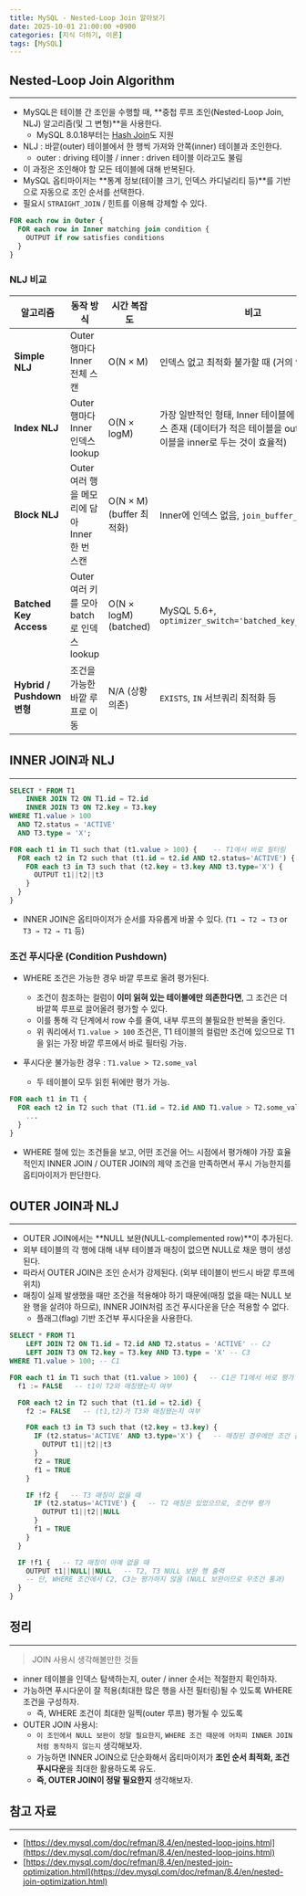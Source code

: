 ```yaml
---
title: MySQL - Nested-Loop Join 알아보기
date: 2025-10-01 21:00:00 +0900
categories: [지식 더하기, 이론]
tags: [MySQL]
---
```


## Nested-Loop Join Algorithm
---

- MySQL은 테이블 간 조인을 수행할 때, **중첩 루프 조인(Nested-Loop Join, NLJ) 알고리즘(및 그 변형)**을 사용한다.
  - MySQL 8.0.18부터는 [Hash Join](https://dev.mysql.com/doc/refman/8.4/en/hash-joins.html)도 지원
- NLJ : 바깥(outer) 테이블에서 한 행씩 가져와 안쪽(inner) 테이블과 조인한다.
  - outer : driving 테이블 / inner : driven 테이블 이라고도 불림
- 이 과정은 조인해야 할 모든 테이블에 대해 반복된다.
- MySQL 옵티마이저는 **통계 정보(테이블 크기, 인덱스 카디널리티 등)**를 기반으로 자동으로 조인 순서를 선택한다.
- 필요시 `STRAIGHT_JOIN` / 힌트를 이용해 강제할 수 있다.

```sql
FOR each row in Outer {
  FOR each row in Inner matching join condition {
    OUTPUT if row satisfies conditions
  }
}
```

### NLJ 비교

| 알고리즘 |  동작 방식 | 시간 복잡도 | 비고                                                                                |
|----------|---------|--------------|-----------------------------------------------------------------------------------|
| **Simple NLJ** | Outer 행마다 Inner 전체 스캔 | O(N × M) | 인덱스 없고 최적화 불가할 때 (거의 안 씀)                                                         |
| **Index NLJ** |  Outer 행마다 Inner 인덱스 lookup | O(N × logM) | 가장 일반적인 형태, Inner 테이블에 조인 키 인덱스 존재 (데이터가 적은 테이블을 outer, 많은 테이블을 inner로 두는 것이 효율적) |
| **Block NLJ** | Outer 여러 행을 메모리에 담아 Inner 한 번 스캔 | O(N × M) (buffer 최적화) | Inner에 인덱스 없음, `join_buffer_size` 활용                                              |
| **Batched Key Access** | Outer 여러 키를 모아 batch로 인덱스 lookup | O(N × logM) (batched) | MySQL 5.6+, `optimizer_switch='batched_key_access=on'`                            |
| **Hybrid / Pushdown 변형** | 조건을 가능한 바깥 루프로 이동 | N/A (상황 의존) | `EXISTS`, `IN` 서브쿼리 최적화 등                                                         |


## INNER JOIN과 NLJ
---

```sql
SELECT * FROM T1
    INNER JOIN T2 ON T1.id = T2.id
    INNER JOIN T3 ON T2.key = T3.key
WHERE T1.value > 100
  AND T2.status = 'ACTIVE'
  AND T3.type = 'X';
```

```sql
FOR each t1 in T1 such that (t1.value > 100) {    -- T1에서 바로 필터링
  FOR each t2 in T2 such that (t1.id = t2.id AND t2.status='ACTIVE') {  -- T2 루프에서 바로 필터링
    FOR each t3 in T3 such that (t2.key = t3.key AND t3.type='X') {     -- T3 루프에서 바로 필터링
      OUTPUT t1||t2||t3
    }
  }
}
```

- INNER JOIN은 옵티마이저가 순서를 자유롭게 바꿀 수 있다. (`T1 → T2 → T3` or `T3 → T2 → T1` 등)

### 조건 푸시다운 (Condition Pushdown)
- WHERE 조건은 가능한 경우 바깥 루프로 올려 평가된다.
  - 조건이 참조하는 컬럼이 **이미 읽혀 있는 테이블에만 의존한다면**, 그 조건은 더 바깥쪽 루프로 끌어올려 평가할 수 있다.
  - 이를 통해 각 단계에서 row 수를 줄여, 내부 루프의 불필요한 반복을 줄인다.
  - 위 쿼리에서 `T1.value > 100` 조건은, T1 테이블의 컬럼만 조건에 있으므로 T1을 읽는 가장 바깥 루프에서 바로 필터링 가능.

- 푸시다운 불가능한 경우 : `T1.value > T2.some_val`
  - 두 테이블이 모두 읽힌 뒤에만 평가 가능.

```sql
FOR each t1 in T1 {
  FOR each t2 in T2 such that (T1.id = T2.id AND T1.value > T2.some_val) {
    ...
  }
}
```

- WHERE 절에 있는 조건들을 보고, 어떤 조건을 어느 시점에서 평가해야 가장 효율적인지  INNER JOIN / OUTER JOIN의 제약 조건을 만족하면서 푸시 가능한지를 옵티마이저가 판단한다.

## OUTER JOIN과 NLJ
---

- OUTER JOIN에서는 **NULL 보완(NULL-complemented row)**이 추가된다.
- 외부 테이블의 각 행에 대해 내부 테이블과 매칭이 없으면 NULL로 채운 행이 생성된다.
- 따라서 OUTER JOIN은 조인 순서가 강제된다. (외부 테이블이 반드시 바깥 루프에 위치)
- 매칭이 실제 발생했을 때만 조건을 적용해야 하기 때문에(매칭 없을 때는 NULL 보완 행을 살려야 하므로), INNER JOIN처럼 조건 푸시다운을 단순 적용할 수 없다.
  - 플래그(flag) 기반 조건부 푸시다운을 사용한다.

```sql
SELECT * FROM T1
    LEFT JOIN T2 ON T1.id = T2.id AND T2.status = 'ACTIVE' -- C2
    LEFT JOIN T3 ON T2.key = T3.key AND T3.type = 'X' -- C3
WHERE T1.value > 100; -- C1
```

```sql
FOR each t1 in T1 such that (t1.value > 100) {   -- C1은 T1에서 바로 평가 가능
  f1 := FALSE   -- t1이 T2와 매칭됐는지 여부

  FOR each t2 in T2 such that (t1.id = t2.id) {
    f2 := FALSE   -- (t1,t2)가 T3와 매칭됐는지 여부

    FOR each t3 in T3 such that (t2.key = t3.key) {
      IF (t2.status='ACTIVE' AND t3.type='X') {   -- 매칭된 경우에만 조건 검사
        OUTPUT t1||t2||t3
      }
      f2 = TRUE
      f1 = TRUE
    }

    IF !f2 {   -- T3 매칭이 없을 때
      IF (t2.status='ACTIVE') {   -- T2 매칭은 있었으므로, 조건부 평가
        OUTPUT t1||t2||NULL
      }
      f1 = TRUE
    }
  }

  IF !f1 {   -- T2 매칭이 아예 없을 때
    OUTPUT t1||NULL||NULL   -- T2, T3 NULL 보완 행 출력
    -- 단, WHERE 조건에서 C2, C3는 평가하지 않음 (NULL 보완이므로 무조건 통과)
  }
}
```

## 정리
---
> JOIN 사용시 생각해볼만한 것들

- inner 테이블을 인덱스 탐색하는지, outer / inner 순서는 적절한지 확인하자.
- 가능하면 푸시다운이 잘 적용(최대한 많은 행을 사전 필터링)될 수 있도록 WHERE 조건을 구성하자.
  - 즉, WHERE 조건이 최대한 일찍(outer 루프) 평가될 수 있도록
- OUTER JOIN 사용시:
  - `이 조인에서 NULL 보완이 정말 필요한지`, `WHERE 조건 때문에 어차피 INNER JOIN처럼 동작하지 않는지` 생각해보자.
  - 가능하면 INNER JOIN으로 단순화해서 옵티마이저가 **조인 순서 최적화, 조건 푸시다운**을 최대한 활용하도록 유도.
  - **즉, OUTER JOIN이 정말 필요한지** 생각해보자.

## 참고 자료
---
- [https://dev.mysql.com/doc/refman/8.4/en/nested-loop-joins.html](https://dev.mysql.com/doc/refman/8.4/en/nested-loop-joins.html)
- [https://dev.mysql.com/doc/refman/8.4/en/nested-join-optimization.html](https://dev.mysql.com/doc/refman/8.4/en/nested-join-optimization.html)
